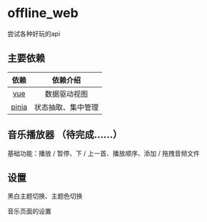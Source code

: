 # offline_web

尝试各种好玩的api

## 主要依赖

| 依赖 | 依赖介绍 |
| :----: | :----: |
| [vue](https://cn.vuejs.org/) | 数据驱动视图 |
| [pinia](https://pinia.vuejs.org/zh/) | 状态抽取、集中管理 |

## 音乐播放器 （待完成……）

基础功能：播放 / 暂停、下 / 上一首、播放顺序、添加 / 拖拽音频文件

## 设置

黑白主题切换、主题色切换

音乐页面的设置
